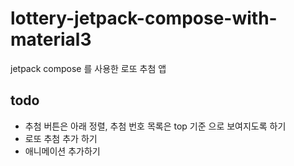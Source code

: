 # lottery-jetpack-compose-with-material3

jetpack compose 를 사용한 로또 추첨 앱

## todo

- 추첨 버튼은 아래 정렬, 추첨 번호 목록은 top 기준 으로 보여지도록 하기
- 로또 추첨 추가 하기
- 애니메이션 추가하기